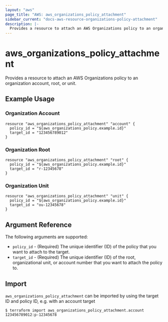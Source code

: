```yaml
---
layout: "aws"
page_title: "AWS: aws_organizations_policy_attachment"
sidebar_current: "docs-aws-resource-organizations-policy-attachment"
description: |-
  Provides a resource to attach an AWS Organizations policy to an organization account, root, or unit.
---
```


# aws_organizations_policy_attachment

Provides a resource to attach an AWS Organizations policy to an organization account, root, or unit.

## Example Usage

### Organization Account

```hcl
resource "aws_organizations_policy_attachment" "account" {
  policy_id = "${aws_organizations_policy.example.id}"
  target_id = "123456789012"
}
```

### Organization Root

```hcl
resource "aws_organizations_policy_attachment" "root" {
  policy_id = "${aws_organizations_policy.example.id}"
  target_id = "r-12345678"
}
```

### Organization Unit

```hcl
resource "aws_organizations_policy_attachment" "unit" {
  policy_id = "${aws_organizations_policy.example.id}"
  target_id = "ou-12345678"
}
```

## Argument Reference

The following arguments are supported:

* `policy_id` - (Required) The unique identifier (ID) of the policy that you want to attach to the target.
* `target_id` - (Required) The unique identifier (ID) of the root, organizational unit, or account number that you want to attach the policy to.

## Import

`aws_organizations_policy_attachment` can be imported by using the target ID and policy ID, e.g. with an account target

```
$ terraform import aws_organizations_policy_attachment.account 123456789012:p-12345678
```
